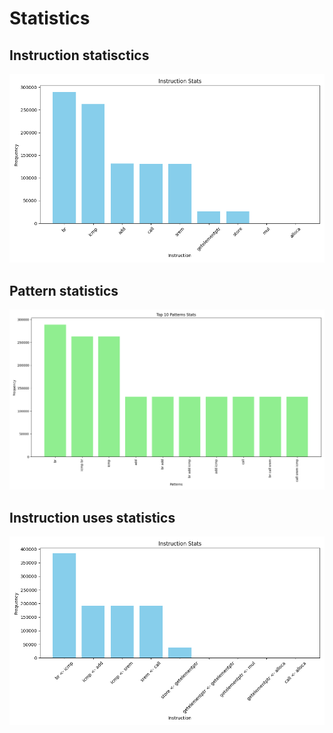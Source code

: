 # Statistics

## Instruction statisctics
![](instruction_stats.png "Instruction statistics")

## Pattern statistics
![](pattern_stats.png "Pattern statistics")

## Instruction uses statistics
![](instruction_uses_stats.png "Instruction uses statisctics")
